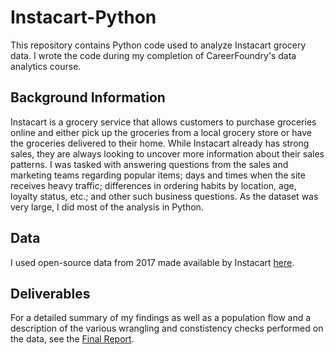 # Instacart-Python
This repository contains Python code used to analyze Instacart grocery data. I wrote the code during my completion of CareerFoundry's data analytics course.
## Background Information
Instacart is a grocery service that allows customers to purchase groceries online and either pick up the groceries from a local grocery store or have the groceries delivered to their home.  While Instacart already has strong sales, they are always looking to uncover more information about their sales patterns.  I was tasked with answering questions from the sales and marketing teams regarding popular items; days and times when the site receives heavy traffic; differences in ordering habits by location, age, loyalty status, etc.; and other such business questions.  As the dataset was very large, I did most of the analysis in Python.
## Data
I used open-source data from 2017 made available by Instacart [here](https://www.instacart.com/datasets/grocery-shopping-2017).
## Deliverables
For a detailed summary of my findings as well as a population flow and a description of the various wrangling and constistency checks performed on the data, see the [Final Report](05%20Sent%20to%20client/Final%20Report.xlsx).
